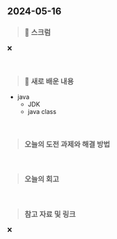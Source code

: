 ## 2024-05-16

> ### 📑 스크럼

❌


<br>

> ### 🤔 새로 배운 내용

- java
    - JDK
    - java class

<br>

> ### 오늘의 도전 과제와 해결 방법


    
<br>

> ### 오늘의 회고



<br>

> ### 참고 자료 및 링크

❌
